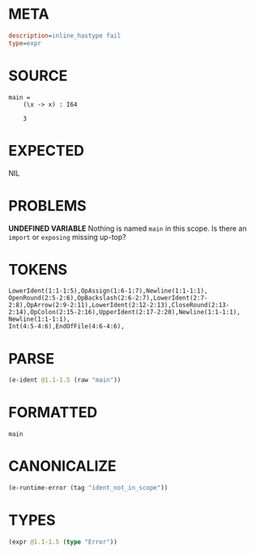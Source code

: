 # META
~~~ini
description=inline_hastype fail
type=expr
~~~
# SOURCE
~~~roc
main =
    (\x -> x) : I64

    3
~~~
# EXPECTED
NIL
# PROBLEMS
**UNDEFINED VARIABLE**
Nothing is named `main` in this scope.
Is there an `import` or `exposing` missing up-top?

# TOKENS
~~~zig
LowerIdent(1:1-1:5),OpAssign(1:6-1:7),Newline(1:1-1:1),
OpenRound(2:5-2:6),OpBackslash(2:6-2:7),LowerIdent(2:7-2:8),OpArrow(2:9-2:11),LowerIdent(2:12-2:13),CloseRound(2:13-2:14),OpColon(2:15-2:16),UpperIdent(2:17-2:20),Newline(1:1-1:1),
Newline(1:1-1:1),
Int(4:5-4:6),EndOfFile(4:6-4:6),
~~~
# PARSE
~~~clojure
(e-ident @1.1-1.5 (raw "main"))
~~~
# FORMATTED
~~~roc
main
~~~
# CANONICALIZE
~~~clojure
(e-runtime-error (tag "ident_not_in_scope"))
~~~
# TYPES
~~~clojure
(expr @1.1-1.5 (type "Error"))
~~~
